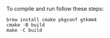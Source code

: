 To compile and run follow these steps:

    brew install cmake pkgconf gtkmm4
    cmake -B build
    make -C build
